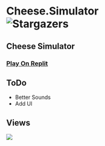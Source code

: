 

# Cheese.Simulator  <br />  <img alt="Stargazers" src="https://img.shields.io/github/stars/i-is-evil-duck/cheese.simulator?style=for-the-badge&logo=starship&color=C9CBFF&logoColor=D9E0EE&labelColor=302D41">


## Cheese Simulator
### <a href="https://iced-respected-taleggio.glitch.me/">Play On Replit</a>

## ToDo
+ Better Sounds
+ Add UI

## Views

<img src="https://count.getloli.com/get/@cheese.simulator?theme=rule34" />
